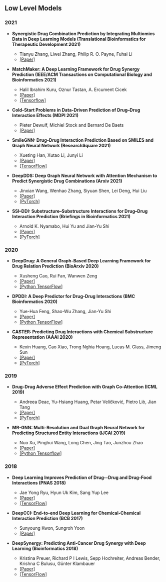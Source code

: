 ## Low Level Models
### 2021

- **Synergistic Drug Combination Prediction by Integrating Multiomics Data in Deep Learning Models (Translational Bioinformatics for Therapeutic Development 2021)**
  - Tianyu Zhang, Liwei Zhang, Philip R. O. Payne, Fuhai Li
  - [[Paper]](https://www.biorxiv.org/content/10.1101/2020.05.24.113241v3)
 
- **MatchMaker: A Deep Learning Framework for Drug Synergy Prediction (IEEE/ACM Transactions on Computational Biology and Bioinformatics 2021)**
  - Halil Ibrahim Kuru, Oznur Tastan, A. Ercument Cicek
  - [[Paper]](https://www.biorxiv.org/content/10.1101/2020.05.24.113241v3)
  - [[Tensorflow]](https://github.com/hikuru/matchmaker)

- **Cold-Start Problems in Data-Driven Prediction of Drug–Drug Interaction Effects (MDPI 2021)**
  - Pieter Dewulf, Michiel Stock and Bernard De Baets
  - [[Paper]](https://www.mdpi.com/1424-8247/14/5/429)

- **SmileGNN: Drug-Drug Interaction Prediction Based on SMILES and Graph Neural Network (ResearchSquare 2021)**
  - Xueting Han, Xutao Li, Junyi Li
  - [[Paper]](https://assets.researchsquare.com/files/rs-598562/v1_covered.pdf?c=1631870448)
  - [[TensorFlow]](https://github.com/AshleyHan/SmileGNN)

- **DeepDDS: Deep Graph Neural Network with Attention Mechanism to Predict Synergistic Drug Combinations (Arxiv 2021)**
  - Jinxian Wang, Wenhao Zhang, Siyuan Shen, Lei Deng, Hui Liu
  - [[Paper]](https://www.biorxiv.org/content/10.1101/2021.04.06.438723v1.abstract)
  - [[PyTorch]](https://github.com/Sinwang404/DeepDDs)

- **SSI–DDI: Substructure–Substructure Interactions for Drug–Drug Interaction Prediction (Briefings in Bioinformatics 2021)**
  - Arnold K. Nyamabo, Hui Yu and Jian-Yu Shi
  - [[Paper]](https://academic.oup.com/bib/advance-article-abstract/doi/10.1093/bib/bbab133/6265181)
  - [[PyTorch]](https://github.com/kanz76/SSI-DDI)

### 2020
- **DeepDrug: A General Graph-Based Deep Learning Framework for Drug Relation Prediction (BioArxiv 2020)**
  - Xusheng Cao, Rui Fan, Wanwen Zeng
  - [[Paper]](https://www.biorxiv.org/content/10.1101/2020.11.09.375626v1)
  - [[Python TensorFlow]](https://github.com/wanwenzeng/deepdrug)

- **DPDDI: A Deep Predictor for Drug-Drug Interactions (BMC Bioinformatics 2020)**
  - Yue-Hua Feng, Shao-Wu Zhang, Jian-Yu Shi
  - [[Paper]](https://bmcbioinformatics.biomedcentral.com/articles/10.1186/s12859-020-03724-x)
  - [[Python TensorFlow]](https://github.com/fenshiwuhen/DPDDI)

- **CASTER: Predicting Drug Interactions with Chemical Substructure Representation (AAAI 2020)**
  - Kexin Huang, Cao Xiao, Trong Nghia Hoang, Lucas M. Glass, Jimeng Sun
  - [[Paper]](https://arxiv.org/abs/1911.06446)
  - [[PyTorch]](https://github.com/kexinhuang12345/CASTER)


### 2019

- **Drug-Drug Adverse Effect Prediction with Graph Co-Attention (ICML 2019)**
  - Andreea Deac, Yu-Hsiang Huang, Petar Veličković, Pietro Liò, Jian Tang
  - [[Paper]](https://arxiv.org/abs/1905.00534)
  - [[PyTorch]](https://github.com/andreeadeac22/graph_coattention)

- **MR-GNN: Multi-Resolution and Dual Graph Neural Network for Predicting Structured Entity Interactions (IJCAI 2019)**
  - Nuo Xu, Pinghui Wang, Long Chen, Jing Tao, Junzhou Zhao
  - [[Paper]](https://arxiv.org/abs/1905.09558?context=cs.LG)
  - [[Python Tensorflow]](https://github.com/prometheusXN/MR-GNN)

### 2018

- **Deep Learning Improves Prediction of Drug--Drug and Drug-Food Interactions (PNAS 2018)**
  - Jae Yong Ryu, Hyun Uk Kim, Sang Yup Lee
  - [[Paper]](https://www.pnas.org/content/115/18/E4304)
  - [[TensorFlow]](https://bitbucket.org/kaistsystemsbiology/deepddi)

- **DeepCCI: End-to-end Deep Learning for Chemical-Chemical Interaction Prediction (BCB 2017)**
  - Sunyoung Kwon, Sungroh Yoon
  - [[Paper]](https://arxiv.org/abs/1704.08432)

- **DeepSynergy: Predicting Anti-Cancer Drug Synergy with Deep Learning (Bioinformatics 2018)**
  - Kristina Preuer, Richard P I Lewis, Sepp Hochreiter, Andreas Bender, Krishna C Bulusu, Günter Klambauer
  - [[Paper]](https://academic.oup.com/bioinformatics/article/34/9/1538/4747884?login=true)
  - [[TensorFlow]](https://github.com/KristinaPreuer/DeepSynergy)

